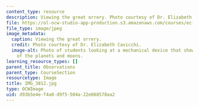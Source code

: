 ```yaml
---
content_type: resource
description: Viewing the great orrery. Photo courtesy of Dr. Elizabeth Cavicchi.
file: https://ol-ocw-studio-app-production.s3.amazonaws.com/courses/ec-050-recreate-experiments-from-history-inform-the-future-from-the-past-galileo-january-iap-2010/d93b5e4ef4a0d9f5504a22e868578aa2_IMG_3812.jpg
file_type: image/jpeg
image_metadata:
  caption: Viewing the great orrery.
  credit: Photo courtesy of Dr. Elizabeth Cavicchi.
  image-alt: Photo of students looking at a mechanical device that shows the movements
    of the planets and moons.
learning_resource_types: []
parent_title: Observations
parent_type: CourseSection
resourcetype: Image
title: IMG_3812.jpg
type: OCWImage
uid: d93b5e4e-f4a0-d9f5-504a-22e868578aa2
---
```

